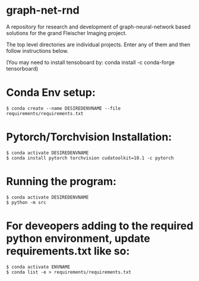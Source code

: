 # graph-net-rnd
A repository for research and development of graph-neural-network based solutions for the grand Fleischer Imaging project.

The top level directories are individual projects. Enter any of them and then follow instructions below.

(You may need to install tensoboard by: conda install -c conda-forge tensorboard)


# Conda Env setup:

    $ conda create --name DESIREDENVNAME --file requirements/requirements.txt

# Pytorch/Torchvision Installation:

    $ conda activate DESIREDENVNAME
    $ conda install pytorch torchvision cudatoolkit=10.1 -c pytorch

# Running the program:

    $ conda activate DESIREDENVNAME
    $ python -m src

# For deveopers adding to the required python environment, update requirements.txt like so:

    $ conda activate ENVNAME
    $ conda list -e > requirements/requirements.txt
